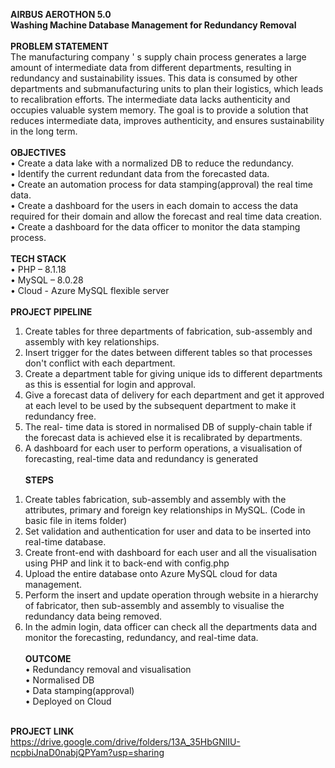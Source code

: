 <b>AIRBUS AEROTHON 5.0<br>
Washing Machine Database Management for Redundancy Removal</b><br><br>
<b>PROBLEM STATEMENT</b><br>
The manufacturing company ' s supply chain process generates a large amount of intermediate data from different departments, resulting in redundancy and sustainability issues. This data is consumed by other departments and submanufacturing units to plan their logistics, which leads to recalibration efforts. The intermediate data lacks authenticity and occupies valuable system memory. The goal is to provide a solution that reduces intermediate data, improves authenticity, and ensures sustainability in the long term.<br><br>
<b>OBJECTIVES</b><br>
•	Create a data lake with a normalized DB to reduce the redundancy. <br>
•	Identify the current redundant data from the forecasted data. <br>
•	Create an automation process for data stamping(approval) the real time data. <br>
•	Create a dashboard for the users in each domain to access the data required for their domain and allow the forecast and real time data creation. <br>
•	Create a dashboard for the data officer to monitor the data stamping process.<br><br>
<b>TECH STACK</b><br>
•	PHP – 8.1.18<br>
•	MySQL – 8.0.28<br>
•	Cloud - Azure MySQL flexible server<br><br>
<b>PROJECT PIPELINE</b><br>
1.	Create tables for three departments of fabrication, sub-assembly and assembly with key relationships.<br>
2.	Insert trigger for the dates between different tables so that processes don't conflict with each department.<br>
3.	Create a department table for giving unique ids to different departments as this is essential for login and approval.<br>
4.	Give a forecast data of delivery for each department and get it approved at each level to be used by the subsequent department to make it redundancy free.<br>
5.	The real- time data is stored in normalised DB of supply-chain table if the forecast data is achieved else it is recalibrated by departments.<br>
6.	A dashboard for each user to perform operations, a visualisation of forecasting, real-time data and redundancy is generated<br><br>
  <b>STEPS</b><br>
1)	Create tables fabrication, sub-assembly and assembly with the attributes, primary and foreign key relationships in MySQL. (Code in basic file in items folder)<br>
2)	Set validation and authentication for user and data to be inserted into real-time database.<br>
3)	Create front-end with dashboard for each user and all the visualisation using PHP and link it to back-end with config.php<br>
4)	Upload the entire database onto Azure MySQL cloud for data management.<br>
5)	Perform the insert and update operation through website in a hierarchy of fabricator, then sub-assembly and assembly to visualise the redundancy data being removed.<br>
6)	In the admin login, data officer can check all the departments data and monitor the forecasting, redundancy, and real-time data.<br><br>
<b>OUTCOME</b><br>
•	Redundancy removal and visualisation<br>
•	Normalised DB<br>
•	Data stamping(approval)<br>
•	Deployed on Cloud<br><br>

<b>PROJECT LINK</b><br>
https://drive.google.com/drive/folders/13A_35HbGNlIU-ncpbiJnaD0nabjQPYam?usp=sharing <br>
